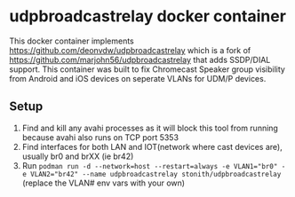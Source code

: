 # udpbroadcastrelay docker container

This docker container implements <https://github.com/deonvdw/udpbroadcastrelay> which is a fork of https://github.com/marjohn56/udpbroadcastrelay that adds SSDP/DIAL support. This container was built to fix Chromecast Speaker group visibility from Android and iOS devices on seperate VLANs for UDM/P devices.


## Setup

1. Find and kill any avahi processes as it will block this tool from running because avahi also runs on TCP port 5353
1. Find interfaces for both LAN and IOT(network where cast devices are), usually br0 and brXX (ie br42)
1. Run `podman run -d --network=host --restart=always -e VLAN1="br0" -e VLAN2="br42" --name udpbroadcastrelay stonith/udpbroadcastrelay` (replace the VLAN# env vars with your own)

